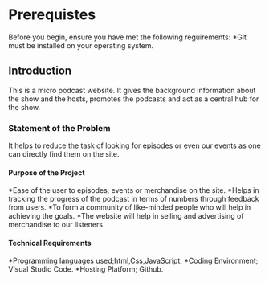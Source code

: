 # Prerequistes

Before you begin, ensure you have met the following reguirements:
*Git must be installed on your operating system.

## Introduction

This is a micro podcast website. It gives the background information about the show and the hosts, promotes the podcasts and act as a central hub for the show.

### Statement of the Problem

It helps to reduce the task of looking for episodes or even our events as one can directly find them on the site.

#### Purpose of the Project

*Ease of the user to episodes, events or merchandise on the site.
*Helps in tracking the progress of the podcast in terms of numbers through feedback from users.
*To form a community of like-minded people who will help in achieving the goals.
*The website will help in selling and advertising of merchandise to our listeners

#### Technical Requirements

*Programming languages used;html,Css,JavaScript.
*Coding Environment; Visual Studio Code.
*Hosting Platform; Github.